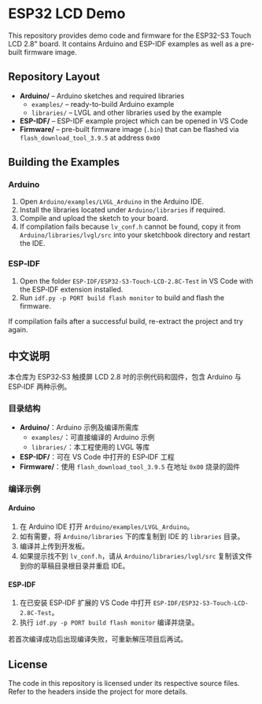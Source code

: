 # ESP32 LCD Demo

This repository provides demo code and firmware for the ESP32-S3 Touch LCD 2.8" board. It contains Arduino and ESP-IDF examples as well as a pre-built firmware image.

## Repository Layout

- **Arduino/** – Arduino sketches and required libraries
  - `examples/` – ready-to-build Arduino example
  - `libraries/` – LVGL and other libraries used by the example
- **ESP-IDF/** – ESP-IDF example project which can be opened in VS Code
- **Firmware/** – pre-built firmware image (`.bin`) that can be flashed via `flash_download_tool_3.9.5` at address `0x00`

## Building the Examples

### Arduino
1. Open `Arduino/examples/LVGL_Arduino` in the Arduino IDE.
2. Install the libraries located under `Arduino/libraries` if required.
3. Compile and upload the sketch to your board.
4. If compilation fails because `lv_conf.h` cannot be found, copy it from
   `Arduino/libraries/lvgl/src` into your sketchbook directory and restart the
   IDE.

### ESP‑IDF
1. Open the folder `ESP-IDF/ESP32-S3-Touch-LCD-2.8C-Test` in VS Code with the ESP‑IDF extension installed.
2. Run `idf.py -p PORT build flash monitor` to build and flash the firmware.

If compilation fails after a successful build, re-extract the project and try again.

## 中文说明

本仓库为 ESP32‑S3 触摸屏 LCD 2.8 吋的示例代码和固件，包含 Arduino 与 ESP‑IDF 两种示例。

### 目录结构
- **Arduino/**：Arduino 示例及编译所需库
  - `examples/`：可直接编译的 Arduino 示例
  - `libraries/`：本工程使用的 LVGL 等库
- **ESP-IDF/**：可在 VS Code 中打开的 ESP‑IDF 工程
- **Firmware/**：使用 `flash_download_tool_3.9.5` 在地址 `0x00` 烧录的固件

### 编译示例

#### Arduino
1. 在 Arduino IDE 打开 `Arduino/examples/LVGL_Arduino`。
2. 如有需要，将 `Arduino/libraries` 下的库复制到 IDE 的 `libraries` 目录。
3. 编译并上传到开发板。
4. 如果提示找不到 `lv_conf.h`，请从 `Arduino/libraries/lvgl/src` 复制该文件到你的草稿目录根目录并重启 IDE。

#### ESP‑IDF
1. 在已安装 ESP‑IDF 扩展的 VS Code 中打开 `ESP-IDF/ESP32-S3-Touch-LCD-2.8C-Test`。
2. 执行 `idf.py -p PORT build flash monitor` 编译并烧录。

若首次编译成功后出现编译失败，可重新解压项目后再试。

## License

The code in this repository is licensed under its respective source files. Refer to the headers inside the project for more details.
